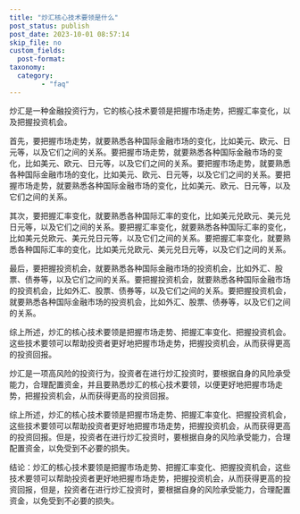```yaml
---
title: "炒汇核心技术要领是什么"
post_status: publish
post_date: 2023-10-01 08:57:14
skip_file: no
custom_fields: 
  post-format: 
taxonomy:
  category:
        - "faq"
---
```


炒汇是一种金融投资行为，它的核心技术要领是把握市场走势，把握汇率变化，以及把握投资机会。

首先，要把握市场走势，就要熟悉各种国际金融市场的变化，比如美元、欧元、日元等，以及它们之间的关系。要把握市场走势，就要熟悉各种国际金融市场的变化，比如美元、欧元、日元等，以及它们之间的关系。要把握市场走势，就要熟悉各种国际金融市场的变化，比如美元、欧元、日元等，以及它们之间的关系。要把握市场走势，就要熟悉各种国际金融市场的变化，比如美元、欧元、日元等，以及它们之间的关系。

其次，要把握汇率变化，就要熟悉各种国际汇率的变化，比如美元兑欧元、美元兑日元等，以及它们之间的关系。要把握汇率变化，就要熟悉各种国际汇率的变化，比如美元兑欧元、美元兑日元等，以及它们之间的关系。要把握汇率变化，就要熟悉各种国际汇率的变化，比如美元兑欧元、美元兑日元等，以及它们之间的关系。

最后，要把握投资机会，就要熟悉各种国际金融市场的投资机会，比如外汇、股票、债券等，以及它们之间的关系。要把握投资机会，就要熟悉各种国际金融市场的投资机会，比如外汇、股票、债券等，以及它们之间的关系。要把握投资机会，就要熟悉各种国际金融市场的投资机会，比如外汇、股票、债券等，以及它们之间的关系。

综上所述，炒汇的核心技术要领是把握市场走势、把握汇率变化、把握投资机会。这些技术要领可以帮助投资者更好地把握市场走势，把握投资机会，从而获得更高的投资回报。

炒汇是一项高风险的投资行为，投资者在进行炒汇投资时，要根据自身的风险承受能力，合理配置资金，并且要熟悉炒汇的核心技术要领，以便更好地把握市场走势，把握投资机会，从而获得更高的投资回报。

综上所述，炒汇的核心技术要领是把握市场走势、把握汇率变化、把握投资机会，这些技术要领可以帮助投资者更好地把握市场走势，把握投资机会，从而获得更高的投资回报。但是，投资者在进行炒汇投资时，要根据自身的风险承受能力，合理配置资金，以免受到不必要的损失。

结论：炒汇的核心技术要领是把握市场走势、把握汇率变化、把握投资机会，这些技术要领可以帮助投资者更好地把握市场走势，把握投资机会，从而获得更高的投资回报，但是，投资者在进行炒汇投资时，要根据自身的风险承受能力，合理配置资金，以免受到不必要的损失。
